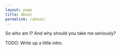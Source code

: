 ```yaml
---
layout: page
title: About
permalink: /about/
---
```


So who am I? And why should you take me seriously?

TODO: Write up a little intro.